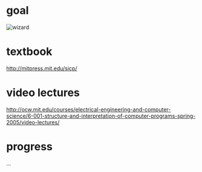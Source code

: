 # goal
![wizard](http://groups.csail.mit.edu/mac/classes/6.001/abelson-sussman-lectures/wizard.jpg)
# textbook
http://mitpress.mit.edu/sicp/
# video lectures
http://ocw.mit.edu/courses/electrical-engineering-and-computer-science/6-001-structure-and-interpretation-of-computer-programs-spring-2005/video-lectures/
# progress
...
